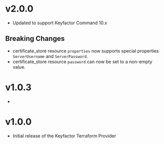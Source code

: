 # v2.0.0
- Updated to support Keyfactor Command 10.x

## Breaking Changes
- certificate_store resource `properties` now supports special properties `ServerUsername` and `ServerPassword`.
- certificate_store resource `password` can now be set to a non-empty value.

# v1.0.3
- 

# v1.0.0
- Initial release of the Keyfactor Terraform Provider